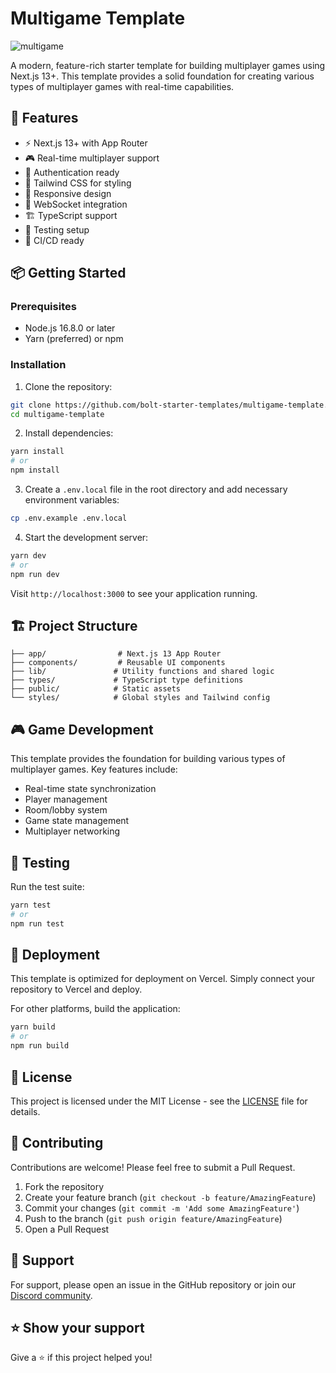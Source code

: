 # Multigame Template

![multigame](https://github.com/user-attachments/assets/0cc93331-269d-4076-99ae-b07384e97848)

A modern, feature-rich starter template for building multiplayer games using Next.js 13+. This template provides a solid foundation for creating various types of multiplayer games with real-time capabilities.

## 🚀 Features

- ⚡️ Next.js 13+ with App Router
- 🎮 Real-time multiplayer support
- 🔐 Authentication ready
- 🎨 Tailwind CSS for styling
- 📱 Responsive design
- 🔄 WebSocket integration
- 🏗️ TypeScript support
- 🧪 Testing setup
- 🚦 CI/CD ready

## 📦 Getting Started

### Prerequisites

- Node.js 16.8.0 or later
- Yarn (preferred) or npm

### Installation

1. Clone the repository:
```bash
git clone https://github.com/bolt-starter-templates/multigame-template.git
cd multigame-template
```

2. Install dependencies:
```bash
yarn install
# or
npm install
```

3. Create a `.env.local` file in the root directory and add necessary environment variables:
```bash
cp .env.example .env.local
```

4. Start the development server:
```bash
yarn dev
# or
npm run dev
```

Visit `http://localhost:3000` to see your application running.

## 🏗️ Project Structure

```
├── app/                # Next.js 13 App Router
├── components/         # Reusable UI components
├── lib/               # Utility functions and shared logic
├── types/             # TypeScript type definitions
├── public/            # Static assets
└── styles/            # Global styles and Tailwind config
```

## 🎮 Game Development

This template provides the foundation for building various types of multiplayer games. Key features include:

- Real-time state synchronization
- Player management
- Room/lobby system
- Game state management
- Multiplayer networking

## 🧪 Testing

Run the test suite:

```bash
yarn test
# or
npm run test
```

## 🚀 Deployment

This template is optimized for deployment on Vercel. Simply connect your repository to Vercel and deploy.

For other platforms, build the application:

```bash
yarn build
# or
npm run build
```

## 📝 License

This project is licensed under the MIT License - see the [LICENSE](LICENSE) file for details.

## 🤝 Contributing

Contributions are welcome! Please feel free to submit a Pull Request.

1. Fork the repository
2. Create your feature branch (`git checkout -b feature/AmazingFeature`)
3. Commit your changes (`git commit -m 'Add some AmazingFeature'`)
4. Push to the branch (`git push origin feature/AmazingFeature`)
5. Open a Pull Request

## 💬 Support

For support, please open an issue in the GitHub repository or join our [Discord community](https://discord.gg/your-discord-link).

## ⭐️ Show your support

Give a ⭐️ if this project helped you! 
